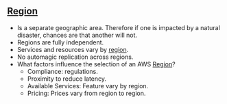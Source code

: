 ## [Region](https://docs.aws.amazon.com/AWSEC2/latest/UserGuide/using-regions-availability-zones.html)
* Is a separate geographic area. Therefore if one is impacted by a natural disaster, chances are that another will not.
* Regions are fully independent.
* Services and resources vary by [region](Region.md).
* No automagic replication across regions.
* What factors influence the selection of an AWS [Region](Region.md)? 
	* Compliance: regulations.
	* Proximity to reduce latency.
	* Available Services: Feature vary by region.
	* Pricing: Prices vary from region to region.
